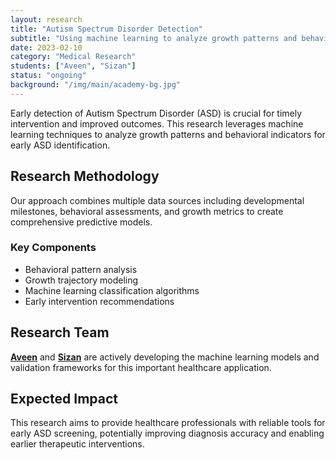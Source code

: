 ```yaml
---
layout: research
title: "Autism Spectrum Disorder Detection"
subtitle: "Using machine learning to analyze growth patterns and behavioral data for early ASD detection"
date: 2023-02-10
category: "Medical Research"
students: ["Aveen", "Sizan"]
status: "ongoing"
background: "/img/main/academy-bg.jpg"
---
```


<p>Early detection of Autism Spectrum Disorder (ASD) is crucial for timely intervention and improved outcomes. This research leverages machine learning techniques to analyze growth patterns and behavioral indicators for early ASD identification.</p>

<h2 class="section-heading">Research Methodology</h2>

<p>Our approach combines multiple data sources including developmental milestones, behavioral assessments, and growth metrics to create comprehensive predictive models.</p>

<h3>Key Components</h3>
<ul>
<li>Behavioral pattern analysis</li>
<li>Growth trajectory modeling</li>
<li>Machine learning classification algorithms</li>
<li>Early intervention recommendations</li>
</ul>

<h2 class="section-heading">Research Team</h2>

<p><strong><a href="/student/aveen">Aveen</a></strong> and <strong><a href="/student/sizan">Sizan</a></strong> are actively developing the machine learning models and validation frameworks for this important healthcare application.</p>

<h2 class="section-heading">Expected Impact</h2>

<p>This research aims to provide healthcare professionals with reliable tools for early ASD screening, potentially improving diagnosis accuracy and enabling earlier therapeutic interventions.</p>